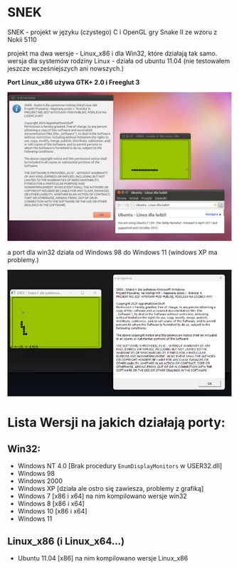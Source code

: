 # SNEK
SNEK - projekt w języku (czystego) C i OpenGL gry Snake II ze wzoru z Nokii 5110

projekt ma dwa wersje - Linux_x86 i dla Win32, które działają tak samo.
wersja dla systemów rodziny Linux - działa od ubuntu 11.04 (nie testowałem jeszcze wcześniejszych ani nowszych.)

**Port Linux_x86 używa GTK+ 2.0 i Freeglut 3**

<img src="source/images/ubuntuSNEK.png">

a port dla win32 działa od Windows 98 do Windows 11 (windows XP ma problemy.)

<img src="source/images/windowsSNEK.png">

# Lista Wersji na jakich działają porty:
## Win32:
- Windows NT 4.0 [Brak procedury `EnumDisplayMonitors` w USER32.dll]
- Windows 98
- Windows 2000
- Windows XP [działa ale ostro się zawiesza, problemy z grafiką]
- Windows 7 [x86 i x64] na nim kompilowano wersje win32
- Windows 8 [x86 i x64]
- Windows 10 [x86 i x64]
- Windows 11 
## Linux_x86 (i Linux_x64...)
- Ubuntu 11.04 [x86] na nim kompilowano wersje Linux_x86

